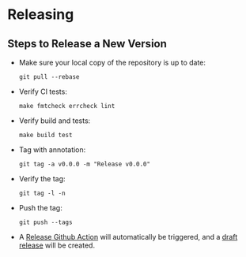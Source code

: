 # Releasing

## Steps to Release a New Version

- Make sure your local copy of the repository is up to date:

  ```shell
  git pull --rebase
  ```

- Verify CI tests:

  ```shell
  make fmtcheck errcheck lint
  ```

- Verify build and tests:

  ```shell
  make build test
  ```

- Tag with annotation:

  ```shell
  git tag -a v0.0.0 -m "Release v0.0.0"
  ```

- Verify the tag:

  ```shell
  git tag -l -n
  ```

- Push the tag:

  ```shell
  git push --tags
  ```

- A [Release Github Action](https://github.com/vmware/terraform-provider-vra/actions/workflows/release.yml) will automatically be triggered, and a [draft release](https://github.com/vmware/terraform-provider-vra/releases) will be created.
